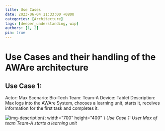 ```yaml
---
title: Use Cases
date: 2023-06-04 11:33:00 +0800
categories: [Architecture]
tags: [deeper_understanding, wip]
authors: [1, 2]
pin: true
---
```


# Use Cases and their handling of the AWAre architecture

## Use Case 1:

Actor: Max
Scenario: Bio-Tech
Team: Team-A
Device: Tablet
Description:
Max logs into the AWAre System, chooses a learning unit, starts it, receives information for the first task and completes it.

![img-description](/img/Session_Management.png){: width="700" height="400" }
_Use Case 1: User Max of team Team-A starts a learning unit_
